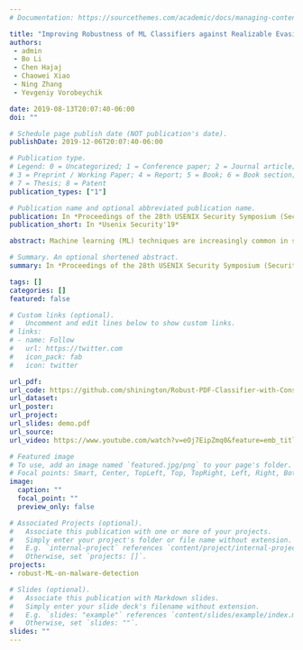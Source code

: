 ```yaml
---
# Documentation: https://sourcethemes.com/academic/docs/managing-content/

title: "Improving Robustness of ML Classifiers against Realizable Evasion Attacks Using Conserved Features"
authors: 
 - admin
 - Bo Li
 - Chen Hajaj
 - Chaowei Xiao
 - Ning Zhang
 - Yevgeniy Vorobeychik

date: 2019-08-13T20:07:40-06:00
doi: ""

# Schedule page publish date (NOT publication's date).
publishDate: 2019-12-06T20:07:40-06:00

# Publication type.
# Legend: 0 = Uncategorized; 1 = Conference paper; 2 = Journal article;
# 3 = Preprint / Working Paper; 4 = Report; 5 = Book; 6 = Book section;
# 7 = Thesis; 8 = Patent
publication_types: ["1"]

# Publication name and optional abbreviated publication name.
publication: In *Proceedings of the 28th USENIX Security Symposium (Security'19)*
publication_short: In *Usenix Security'19*

abstract: Machine learning (ML) techniques are increasingly common in security applications, such as malware and intrusion detection. However, ML models are often susceptible to evasion attacks, in which an adversary makes changes to the input (such as malware) in order to avoid being detected. A conventional approach to evaluate ML robustness to such attacks, as well as to design robust ML, is by considering simplified feature-space models of attacks, where the attacker changes ML features directly to effect evasion, while minimizing or constraining the magnitude of this change. We investigate the effectiveness of this approach to designing robust ML in the face of attacks that can be realized in actual malware (realizable attacks). We demonstrate that in the context of structure-based PDF malware detection, such techniques appear to have limited effectiveness, but they are effective with content-based detectors. In either case, we show that augmenting the feature space models with conserved features (those that cannot be unilaterally modified without compromising malicious functionality) significantly improves performance. Finally, we show that feature space models enable generalized robustness when faced with a variety of realizable attacks, as compared to classifiers which are tuned to be robust to a specific realizable attack.

# Summary. An optional shortened abstract.
summary: In *Proceedings of the 28th USENIX Security Symposium (Security'19)*

tags: []
categories: []
featured: false

# Custom links (optional).
#   Uncomment and edit lines below to show custom links.
# links:
# - name: Follow
#   url: https://twitter.com
#   icon_pack: fab
#   icon: twitter

url_pdf:
url_code: https://github.com/shinington/Robust-PDF-Classifier-with-Conserved-Features
url_dataset:
url_poster: 
url_project:
url_slides: demo.pdf
url_source:
url_video: https://www.youtube.com/watch?v=eOj7EipZmq0&feature=emb_title

# Featured image
# To use, add an image named `featured.jpg/png` to your page's folder. 
# Focal points: Smart, Center, TopLeft, Top, TopRight, Left, Right, BottomLeft, Bottom, BottomRight.
image:
  caption: ""
  focal_point: ""
  preview_only: false

# Associated Projects (optional).
#   Associate this publication with one or more of your projects.
#   Simply enter your project's folder or file name without extension.
#   E.g. `internal-project` references `content/project/internal-project/index.md`.
#   Otherwise, set `projects: []`.
projects: 
- robust-ML-on-malware-detection

# Slides (optional).
#   Associate this publication with Markdown slides.
#   Simply enter your slide deck's filename without extension.
#   E.g. `slides: "example"` references `content/slides/example/index.md`.
#   Otherwise, set `slides: ""`.
slides: ""
---
```

